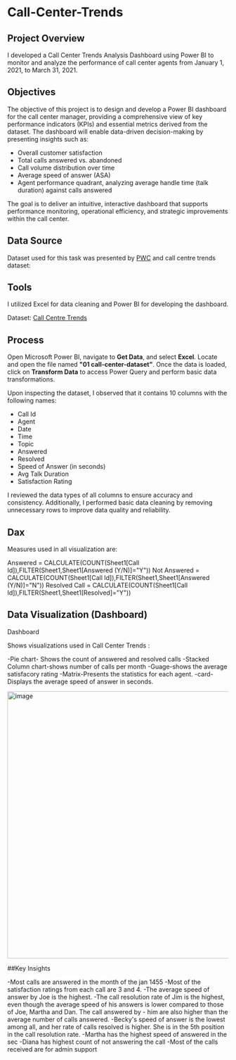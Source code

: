 # Call-Center-Trends

##  Project Overview
I developed a Call Center Trends Analysis Dashboard using Power BI to monitor and analyze the performance of call center agents from January 1, 2021, to March 31, 2021. 

## Objectives 
The objective of this project is to design and develop a Power BI dashboard for the call center manager, providing a comprehensive view of key performance indicators (KPIs) and essential metrics derived from the dataset. The dashboard will enable data-driven decision-making by presenting insights such as:  

- Overall customer satisfaction  
- Total calls answered vs. abandoned  
- Call volume distribution over time  
- Average speed of answer (ASA)  
- Agent performance quadrant, analyzing average handle time (talk duration) against calls answered  

The goal is to deliver an intuitive, interactive dashboard that supports performance monitoring, operational efficiency, and strategic improvements within the call center.

## Data Source
Dataset used for this task was presented by [PWC](https://www.pwc.ch/en/careers-with-pwc/students/virtual-case-experience.html) and call centre trends dataset:

## Tools

I utilized Excel for data cleaning and Power BI for developing the dashboard.

Dataset: [Call Centre Trends](https://github.com/Zaki1203/Call-Center-Trends)

## Process
Open Microsoft Power BI, navigate to **Get Data**, and select **Excel**. Locate and open the file named **"01 call-center-dataset"**. Once the data is loaded, click on **Transform Data** to access Power Query and perform basic data transformations.  

Upon inspecting the dataset, I observed that it contains 10 columns with the following names:  
- Call Id
- Agent
- Date  
- Time
- Topic
- Answered
- Resolved
- Speed of Answer (in seconds)
- Avg Talk Duration
- Satisfaction Rating

I reviewed the data types of all columns to ensure accuracy and consistency. Additionally, I performed basic data cleaning by removing unnecessary rows to improve data quality and reliability.

## Dax 
Measures used in all visualization are:

Answered = CALCULATE(COUNT(Sheet1[Call Id]),FILTER(Sheet1,Sheet1[Answered (Y/N)]="Y"))
Not Answered = CALCULATE(COUNT(Sheet1[Call Id]),FILTER(Sheet1,Sheet1[Answered (Y/N)]="N"))
Resolved Call = CALCULATE(COUNT(Sheet1[Call Id]),FILTER(Sheet1,Sheet1[Resolved]="Y"))

## Data Visualization (Dashboard) 

Dashboard

Shows visualizations used in Call Center Trends :

-Pie chart- Shows the count of answered and resolved calls 
-Stacked Column chart-shows number of calls per month
-Guage-shows the average satisfacory rating 
-Matrix-Presents the statistics for each agent.
-card-Displays the average speed of answer in seconds.

<img width="607" alt="image" src="https://github.com/user-attachments/assets/50eaebd0-540a-4556-aed9-03433644879d" />

##Key Insights

-Most calls are answered in the month of the jan 1455
-Most of the satisfaction ratings from each call are 3 and 4.
-The average speed of answer by Joe is the highest.
-The call resolution rate of Jim is the highest, even though the average speed of his answers is lower compared to those of Joe, Martha and Dan. The call answered by - him are also higher than the average number of calls answered.
-Becky's speed of answer is the lowest among all, and her rate of calls resolved is higher. She is in the 5th position in the call resolution rate.
-Martha has the highest speed of answered in the sec
-Diana has highest count of not answering the call
-Most of the calls received are for admin support 


